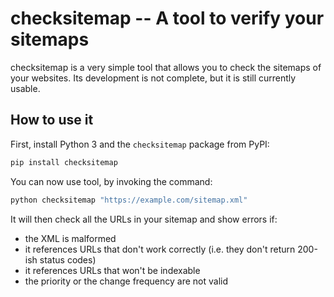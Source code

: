 # checksitemap -- A tool to verify your sitemaps

checksitemap is a very simple tool that allows you to check the sitemaps of your websites.
Its development is not complete, but it is still currently usable.

## How to use it

First, install Python 3 and the `checksitemap` package from PyPI:

```bash
pip install checksitemap
```

You can now use tool, by invoking the command:

```bash
python checksitemap "https://example.com/sitemap.xml"
```

It will then check all the URLs in your sitemap and show errors if:

- the XML is malformed
- it references URLs that don't work correctly (i.e. they don't return 200-ish status codes)
- it references URLs that won't be indexable
- the priority or the change frequency are not valid
